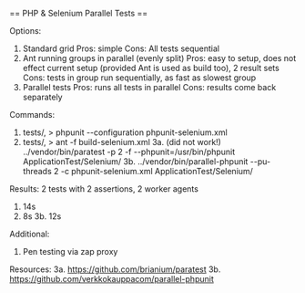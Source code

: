 == PHP & Selenium Parallel Tests ==

Options:
1. Standard grid
Pros: simple
Cons: All tests sequential
2. Ant running groups in parallel (evenly split)
Pros: easy to setup, does not effect current setup (provided Ant is used as build too), 2 result sets
Cons: tests in group run sequentially, as fast as slowest group
3. Parallel tests
Pros: runs all tests in parallel
Cons: results come back separately

Commands:
1. tests/, > phpunit --configuration phpunit-selenium.xml
2. tests/, > ant -f build-selenium.xml
3a. (did not work!) ../vendor/bin/paratest -p 2 -f --phpunit=/usr/bin/phpunit ApplicationTest/Selenium/
3b. ../vendor/bin/parallel-phpunit --pu-threads 2 -c phpunit-selenium.xml ApplicationTest/Selenium/

Results: 2 tests with 2 assertions, 2 worker agents
1. 14s
2. 8s
3b. 12s

Additional:
1. Pen testing via zap proxy

Resources:
3a. https://github.com/brianium/paratest
3b. https://github.com/verkkokauppacom/parallel-phpunit